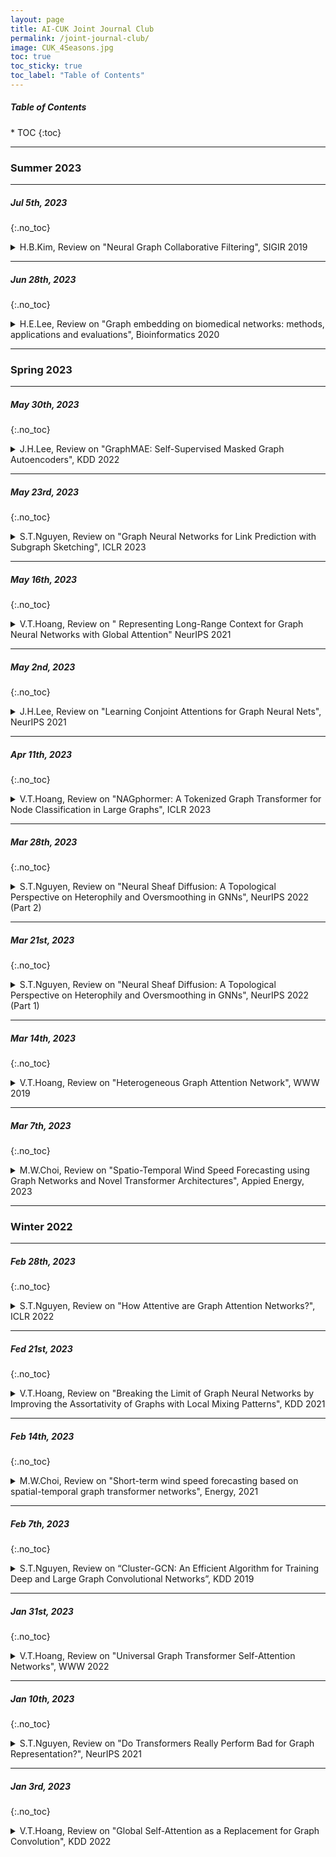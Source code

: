 ```yaml
---
layout: page
title: AI-CUK Joint Journal Club
permalink: /joint-journal-club/
image: CUK_4Seasons.jpg
toc: true
toc_sticky: true
toc_label: "Table of Contents"
---
```


<h5>Table of Contents</h5>
* TOC
{:toc}

***
### Summer 2023

***
##### Jul 5th, 2023
{:.no_toc}

<details markdown="1">
  <summary> H.B.Kim, Review on "Neural Graph Collaborative Filtering", SIGIR 2019</summary>
  <p align="center"><iframe src="https://www.slideshare.net/slideshow/embed_code/key/6Ik5i6zNjFqMp9?hostedIn=slideshare&page=upload" width="90%" height="485" frameborder="0" marginwidth="0" marginheight="0" scrolling="no" style="border:1px solid #CCC; border-width:1px; margin-bottom:5px; max-width: 100%;" allowfullscreen></iframe></p>
</details>

***
##### Jun 28th, 2023
{:.no_toc}

<details markdown="1">
  <summary> H.E.Lee, Review on "Graph embedding on biomedical networks: methods, applications and evaluations", Bioinformatics 2020</summary>
  <p align="center"><iframe src="https://www.slideshare.net/slideshow/embed_code/key/NTh9QOVNN33g3p?hostedIn=slideshare&page=upload" width="90%" height="485" frameborder="0" marginwidth="0" marginheight="0" scrolling="no" style="border:1px solid #CCC; border-width:1px; margin-bottom:5px; max-width: 100%;" allowfullscreen></iframe></p>
</details>

***
### Spring 2023

***
##### May 30th, 2023
{:.no_toc}

<details markdown="1">
  <summary> J.H.Lee, Review on "GraphMAE: Self-Supervised Masked Graph Autoencoders", KDD 2022</summary>
  <p align="center"><iframe src="https://www.slideshare.net/slideshow/embed_code/key/24ZNwoj4L44BhX?hostedIn=slideshare&page=upload" width="90%" height="485" frameborder="0" marginwidth="0" marginheight="0" scrolling="no" style="border:1px solid #CCC; border-width:1px; margin-bottom:5px; max-width: 100%;" allowfullscreen></iframe></p>
</details>

***
##### May 23rd, 2023
{:.no_toc}

<details markdown="1">
  <summary> S.T.Nguyen, Review on "Graph Neural Networks for Link Prediction with Subgraph Sketching", ICLR 2023</summary>
  <p align="center"><iframe src="https://www.slideshare.net/slideshow/embed_code/key/4jxmnHJMhn0Igo?hostedIn=slideshare&page=upload" width="90%" height="485" frameborder="0" marginwidth="0" marginheight="0" scrolling="no" style="border:1px solid #CCC; border-width:1px; margin-bottom:5px; max-width: 100%;" allowfullscreen></iframe></p>
</details>

***
##### May 16th, 2023
{:.no_toc}

<details markdown="1">
  <summary> V.T.Hoang, Review on " Representing Long-Range Context for Graph Neural Networks with Global Attention" NeurIPS 2021</summary>
  <p align="center"><iframe src="https://www.slideshare.net/slideshow/embed_code/key/23aJfut3SJYiOU?hostedIn=slideshare&page=upload" width="90%" height="485" frameborder="0" marginwidth="0" marginheight="0" scrolling="no" style="border:1px solid #CCC; border-width:1px; margin-bottom:5px; max-width: 100%;" allowfullscreen></iframe></p>
</details>

***
##### May 2nd, 2023
{:.no_toc}

<details markdown="1">
  <summary> J.H.Lee, Review on "Learning Conjoint Attentions for Graph Neural Nets", NeurIPS 2021</summary>
  <p align="center"><iframe src="https://www.slideshare.net/slideshow/embed_code/key/fBiuGE83PaJHAA?hostedIn=slideshare&page=upload" width="90%" height="485" frameborder="0" marginwidth="0" marginheight="0" scrolling="no" style="border:1px solid #CCC; border-width:1px; margin-bottom:5px; max-width: 100%;" allowfullscreen></iframe></p>
</details>

***
##### Apr 11th, 2023
{:.no_toc}

<details markdown="1">
  <summary> V.T.Hoang, Review on "NAGphormer: A Tokenized Graph Transformer for Node Classification in Large Graphs", ICLR 2023</summary>
  <p align="center"><iframe src="https://www.slideshare.net/slideshow/embed_code/key/2KixExTQx9nGB?hostedIn=slideshare&page=upload" width="90%" height="485" frameborder="0" marginwidth="0" marginheight="0" scrolling="no" style="border:1px solid #CCC; border-width:1px; margin-bottom:5px; max-width: 100%;" allowfullscreen></iframe></p>
</details>

***
##### Mar 28th, 2023
{:.no_toc}

<details markdown="1">
  <summary> S.T.Nguyen, Review on "Neural Sheaf Diffusion: A Topological Perspective on Heterophily and Oversmoothing in GNNs", NeurIPS 2022 (Part 2)</summary>
  <p align="center"><iframe src="https://www.slideshare.net/slideshow/embed_code/key/9dWIwzvOCGEWJ4?hostedIn=slideshare&page=upload" width="90%" height="485" frameborder="0" marginwidth="0" marginheight="0" scrolling="no" style="border:1px solid #CCC; border-width:1px; margin-bottom:5px; max-width: 100%;" allowfullscreen></iframe></p>
</details>

***
##### Mar 21st, 2023
{:.no_toc}

<details markdown="1">
  <summary> S.T.Nguyen, Review on "Neural Sheaf Diffusion: A Topological Perspective on Heterophily and Oversmoothing in GNNs", NeurIPS 2022 (Part 1)</summary>
  <p align="center"><iframe src="https://www.slideshare.net/slideshow/embed_code/key/oCeB4OE2MDsM3F?hostedIn=slideshare&page=upload" width="90%" height="485" frameborder="0" marginwidth="0" marginheight="0" scrolling="no" style="border:1px solid #CCC; border-width:1px; margin-bottom:5px; max-width: 100%;" allowfullscreen></iframe></p>
</details>

***
##### Mar 14th, 2023
{:.no_toc}

<details markdown="1">
  <summary> V.T.Hoang, Review on "Heterogeneous Graph Attention Network", WWW 2019</summary>
  <p align="center"><iframe src="https://www.slideshare.net/slideshow/embed_code/key/alAygijkgP9a2Z?hostedIn=slideshare&page=upload" width="90%" height="485" frameborder="0" marginwidth="0" marginheight="0" scrolling="no" style="border:1px solid #CCC; border-width:1px; margin-bottom:5px; max-width: 100%;" allowfullscreen></iframe></p>
</details>

***
##### Mar 7th, 2023
{:.no_toc}

<details markdown="1">
  <summary> M.W.Choi, Review on "Spatio-Temporal Wind Speed Forecasting using Graph Networks and Novel Transformer Architectures", Appied Energy, 2023</summary>
  <p align="center"><iframe src="https://www.slideshare.net/slideshow/embed_code/key/BvhvTOD8AiolEv?hostedIn=slideshare&page=upload" width="90%" height="485" frameborder="0" marginwidth="0" marginheight="0" scrolling="no" style="border:1px solid #CCC; border-width:1px; margin-bottom:5px; max-width: 100%;" allowfullscreen></iframe></p>
</details>

***
### Winter 2022

***
##### Feb 28th, 2023
{:.no_toc}

<details markdown="1">
  <summary> S.T.Nguyen, Review on "How Attentive are Graph Attention Networks?", ICLR 2022</summary>
  <p align="center"><iframe src="https://www.slideshare.net/slideshow/embed_code/key/seRDp6uhrdaAz5?hostedIn=slideshare&page=upload" width="90%" height="485" frameborder="0" marginwidth="0" marginheight="0" scrolling="no" style="border:1px solid #CCC; border-width:1px; margin-bottom:5px; max-width: 100%;" allowfullscreen></iframe></p>
</details>

***
##### Fed 21st, 2023
{:.no_toc}

<details markdown="1">
  <summary> V.T.Hoang, Review on "Breaking the Limit of Graph Neural Networks by Improving the Assortativity of Graphs with Local Mixing Patterns", KDD 2021</summary>
  <p align="center"><iframe src="https://www.slideshare.net/slideshow/embed_code/key/2QAWDXqvPidobp?hostedIn=slideshare&page=upload" width="90%" height="485" frameborder="0" marginwidth="0" marginheight="0" scrolling="no" style="border:1px solid #CCC; border-width:1px; margin-bottom:5px; max-width: 100%;" allowfullscreen></iframe></p>
</details>

***
##### Feb 14th, 2023
{:.no_toc}

<details markdown="1">
  <summary> M.W.Choi, Review on "Short-term wind speed forecasting based on spatial-temporal graph transformer networks", Energy, 2021</summary>
  <p align="center"><iframe src="https://www.slideshare.net/slideshow/embed_code/key/NzPemnb8jbiHDt?hostedIn=slideshare&page=upload" width="90%" height="485" frameborder="0" marginwidth="0" marginheight="0" scrolling="no" style="border:1px solid #CCC; border-width:1px; margin-bottom:5px; max-width: 100%;" allowfullscreen></iframe></p>
</details>

***
##### Feb 7th, 2023
{:.no_toc}

<details markdown="1">
  <summary> S.T.Nguyen, Review on “Cluster-GCN: An Efficient Algorithm for Training Deep and Large Graph Convolutional Networks”, KDD 2019</summary>
  <p align="center"><iframe src="https://www.slideshare.net/slideshow/embed_code/key/1xqftq9ry2jiwG?hostedIn=slideshare&page=upload" width="90%" height="485" frameborder="0" marginwidth="0" marginheight="0" scrolling="no" style="border:1px solid #CCC; border-width:1px; margin-bottom:5px; max-width: 100%;" allowfullscreen></iframe></p>
</details>

***
##### Jan 31st, 2023
{:.no_toc}

<details markdown="1">
  <summary> V.T.Hoang, Review on "Universal Graph Transformer Self-Attention Networks", WWW 2022</summary>
  <p align="center"><iframe src="https://www.slideshare.net/slideshow/embed_code/key/FYG93IsI2mJhQV?hostedIn=slideshare&page=upload" width="90%" height="485" frameborder="0" marginwidth="0" marginheight="0" scrolling="no" style="border:1px solid #CCC; border-width:1px; margin-bottom:5px; max-width: 100%;" allowfullscreen></iframe></p>
</details>

***
##### Jan 10th, 2023
{:.no_toc}

<details markdown="1">
  <summary> S.T.Nguyen, Review on "Do Transformers Really Perform Bad for Graph Representation?", NeurIPS 2021</summary>
  <p align="center"><iframe src="https://www.slideshare.net/slideshow/embed_code/key/l4shGXsWXsR3RM?hostedIn=slideshare&page=upload" width="90%" height="485" frameborder="0" marginwidth="0" marginheight="0" scrolling="no" style="border:1px solid #CCC; border-width:1px; margin-bottom:5px; max-width: 100%;" allowfullscreen></iframe></p>
</details>

***
##### Jan 3rd, 2023
{:.no_toc}

<details markdown="1">
  <summary> V.T.Hoang, Review on "Global Self-Attention as a Replacement for Graph Convolution", KDD 2022</summary>
  <p align="center"><iframe src="//www.slideshare.net/slideshow/embed_code/key/wGuUO1CzX1z6fV" width="90%" height="485" frameborder="0" marginwidth="0" marginheight="0" scrolling="no" style="border:1px solid #CCC; border-width:1px; margin-bottom:5px; max-width: 100%;" allowfullscreen></iframe></p>
</details>





